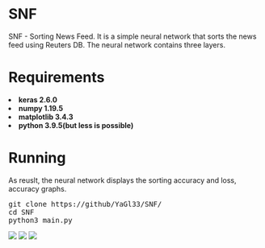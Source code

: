 # SNF
SNF - Sorting News Feed. It is a simple neural network that sorts the news feed using Reuters DB. The neural network contains three layers.

# Requirements
<li><b>keras 2.6.0</b></li>
<li><b>numpy 1.19.5</b></li>
<li><b>matplotlib 3.4.3</b></li>
<li><b>python 3.9.5(but less is possible)</b></li>

# Running
As reuslt, the neural network displays the sorting accuracy and loss, accuracy graphs.
<pre>
git clone https://github/YaGl33/SNF/
cd SNF
python3 main.py
</pre>
<image src="image2.jpg">
<image src="image1.jpg">
<image src="image.png">
